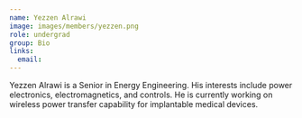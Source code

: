 ```yaml
---
name: Yezzen Alrawi
image: images/members/yezzen.png
role: undergrad
group: Bio
links:
  email: 
---
```


Yezzen Alrawi is a Senior in Energy Engineering. His interests include power electronics, electromagnetics, and controls. He is currently working on wireless power transfer capability for implantable medical devices. 
